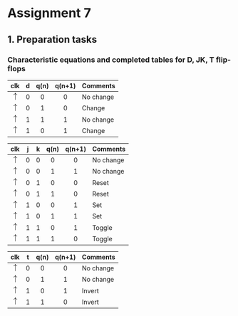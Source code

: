 # Assignment 7
## 1. Preparation tasks
### Characteristic equations and completed tables for D, JK, T flip-flops
   | **clk** | **d** | **q(n)** | **q(n+1)** | **Comments** |
   | :-: | :-: | :-: | :-: | :-- |
   | ![](eq_uparrow.png) | 0 | 0 | 0 | No change |
   | ![](eq_uparrow.png) | 0 | 1 | 0 | Change |
   | ![](eq_uparrow.png) | 1 | 1 | 1 | No change |
   | ![](eq_uparrow.png) | 1 | 0 | 1 | Change |

   | **clk** | **j** | **k** | **q(n)** | **q(n+1)** | **Comments** |
   | :-: | :-: | :-: | :-: | :-: | :-- |
   | ![](eq_uparrow.png) | 0 | 0 | 0 | 0 | No change |
   | ![](eq_uparrow.png) | 0 | 0 | 1 | 1 | No change |
   | ![](eq_uparrow.png) | 0 | 1 | 0 | 0 | Reset |
   | ![](eq_uparrow.png) | 0 | 1 | 1 | 0 | Reset |
   | ![](eq_uparrow.png) | 1 | 0 | 0 | 1 | Set |
   | ![](eq_uparrow.png) | 1 | 0 | 1 | 1 | Set |
   | ![](eq_uparrow.png) | 1 | 1 | 0 | 1 | Toggle |
   | ![](eq_uparrow.png) | 1 | 1 | 1 | 0 | Toggle |

   | **clk** | **t** | **q(n)** | **q(n+1)** | **Comments** |
   | :-: | :-: | :-: | :-: | :-- |
   | ![](eq_uparrow.png) | 0 | 0 | 0 | No change |
   | ![](eq_uparrow.png) | 0 | 1 | 1 | No change |
   | ![](eq_uparrow.png) | 1 | 0 | 1 | Invert |
   | ![](eq_uparrow.png) | 1 | 1 | 0 | Invert |
